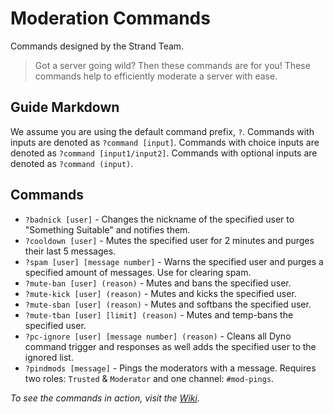 # Moderation Commands
Commands designed by the Strand Team.  

> Got a server going wild? Then these commands are for you! These commands help to efficiently moderate a server with ease.

## Guide Markdown
We assume you are using the default command prefix, `?`. Commands with inputs are denoted as ``?command [input]``. Commands with choice inputs are denoted as ``?command [input1/input2]``. Commands with optional inputs are denoted as ``?command (input)``.


## Commands
* `?badnick [user]` - Changes the nickname of the specified user to "Something Suitable" and notifies them.
* `?cooldown [user]` - Mutes the specified user for 2 minutes and purges their last 5 messages.
* `?spam [user] [message number]` - Warns the specified user and purges a specified amount of messages. Use for clearing spam.
* `?mute-ban [user] (reason)` - Mutes and bans the specified user.
* `?mute-kick [user] (reason)` - Mutes and kicks the specified user.
* `?mute-sban [user] (reason)` - Mutes and softbans the specified user.
* `?mute-tban [user] [limit] (reason)` - Mutes and temp-bans the specified user.
* `?pc-ignore [user] [message number] (reason)` - Cleans all Dyno command trigger and responses as well adds the specified user to the ignored list. 
* `?pindmods [message]` - Pings the moderators with a message. Requires two roles: `Trusted` & `Moderator` and one channel: `#mod-pings`.

*To see the commands in action, visit the [Wiki](https://github.com/Strand-Custom-Commands/Strand-Custom-Commands/wiki).*
